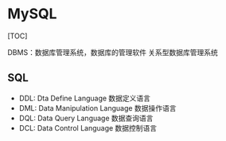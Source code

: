 # MySQL

[TOC]

DBMS：数据库管理系统，数据库的管理软件
关系型数据库管理系统

## SQL

- DDL: Dta Define Language 数据定义语言
- DML: Data Manipulation Language 数据操作语言
- DQL: Data Query Language 数据查询语言
- DCL: Data Control Language 数据控制语言
